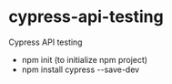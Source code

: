 # cypress-api-testing
Cypress API testing

- npm init (to initialize npm project)
- npm install cypress --save-dev